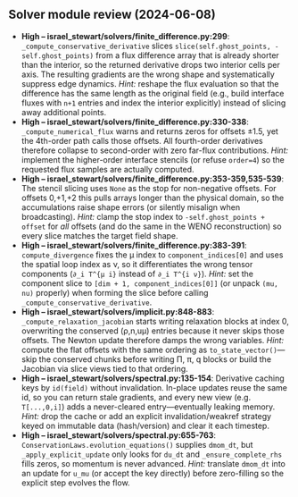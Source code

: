 ## Solver module review (2024-06-08)
- **High – israel_stewart/solvers/finite_difference.py:299**: `_compute_conservative_derivative` slices `slice(self.ghost_points, -self.ghost_points)` from a flux difference array that is already shorter than the interior, so the returned derivative drops two interior cells per axis. The resulting gradients are the wrong shape and systematically suppress edge dynamics. *Hint:* reshape the flux evaluation so that the difference has the same length as the original field (e.g., build interface fluxes with `n+1` entries and index the interior explicitly) instead of slicing away additional points.
- **High – israel_stewart/solvers/finite_difference.py:330-338**: `_compute_numerical_flux` warns and returns zeros for offsets ±1.5, yet the 4th-order path calls those offsets. All fourth-order derivatives therefore collapse to second-order with zero far-flux contributions. *Hint:* implement the higher-order interface stencils (or refuse `order=4`) so the requested flux samples are actually computed.
- **High – israel_stewart/solvers/finite_difference.py:353-359,535-539**: The stencil slicing uses `None` as the stop for non-negative offsets. For offsets 0,+1,+2 this pulls arrays longer than the physical domain, so the accumulations raise shape errors (or silently misalign when broadcasting). *Hint:* clamp the stop index to `-self.ghost_points + offset` for *all* offsets (and do the same in the WENO reconstruction) so every slice matches the target field shape.
- **High – israel_stewart/solvers/finite_difference.py:383-391**: `compute_divergence` fixes the μ index to `component_indices[0]` and uses the spatial loop index as ν, so it differentiates the wrong tensor components (`∂_i T^{μ i}` instead of `∂_i T^{i ν}`). *Hint:* set the component slice to `[dim + 1, component_indices[0]]` (or unpack `(mu, nu)` properly) when forming the slice before calling `_compute_conservative_derivative`.
- **High – israel_stewart/solvers/implicit.py:848-883**: `_compute_relaxation_jacobian` starts writing relaxation blocks at index 0, overwriting the conserved (ρ,n,uμ) entries because it never skips those offsets. The Newton update therefore damps the wrong variables. *Hint:* compute the flat offsets with the same ordering as `to_state_vector()`—skip the conserved chunks before writing Π, π, q blocks or build the Jacobian via slice views tied to that ordering.
- **High – israel_stewart/solvers/spectral.py:135-154**: Derivative caching keys by `id(field)` without invalidation. In-place updates reuse the same id, so you can return stale gradients, and every new view (e.g. `T[...,0,i]`) adds a never-cleared entry—eventually leaking memory. *Hint:* drop the cache or add an explicit invalidation/weakref strategy keyed on immutable data (hash/version) and clear it each timestep.
- **High – israel_stewart/solvers/spectral.py:655-763**: `ConservationLaws.evolution_equations()` supplies `dmom_dt`, but `_apply_explicit_update` only looks for `du_dt` and `_ensure_complete_rhs` fills zeros, so momentum is never advanced. *Hint:* translate `dmom_dt` into an update for `u_mu` (or accept the key directly) before zero-filling so the explicit step evolves the flow.
